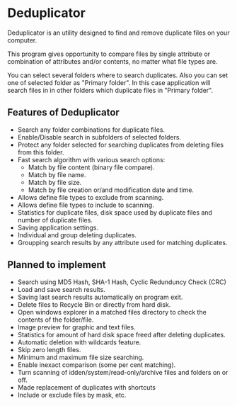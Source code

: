 # Deduplicator

Deduplicator is an utility designed to find and remove duplicate files on your computer.

This program gives opportunity to compare files by single attribute or combination of attributes and/or contents, no matter what file types are. 

You can select several folders where to search duplicates. Also you can set one of selected folder as "Primary folder". In this case application will search files in in other folders which duplicate files in  "Primary folder".



## Features of Deduplicator

- Search any folder combinations for duplicate files. 
- Enable/Disable search in subfolders of selected folders.
- Protect any folder selected for searching duplicates from deleting files from this folder.
- Fast search algorithm with various search options:
    - Match by file content (binary file compare). 
    - Match by file name. 
    - Match by file size. 
    - Match by file creation or/and modification date and time. 
- Allows define file types to exclude from scanning. 
- Allows define file types to include to scanning.
- Statistics for duplicate files, disk space used by duplicate files and number of duplicate files. 
- Saving application settings.
- Individual and group deleting duplicates.
- Groupping search results by any attribute used for matching duplicates.


## Planned to implement
- Search using MD5 Hash, SHA-1 Hash, Cyclic Redunduncy Check (CRC)
- Load and save search results. 
- Saving last search results automatically on program exit. 
- Delete files to Recycle Bin or directly from hard disk. 
- Open windows explorer in a matched files directory to check the contents of the folder/file. 
- Image preview for graphic and text files. 
- Statistics for amount of hard disk space freed after deleting duplicates. 
- Automatic deletion with wildcards feature. 
- Skip zero length files. 
- Minimum and maximum file size searching. 
- Enable inexact comparison (some per cent matching). 
- Turn scanning of idden/system/read-only/archive files and folders on or off. 
- Made replacement of duplicates with shortcuts 
- Include or exclude files by mask, etc. 